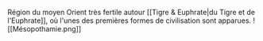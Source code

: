 Région du moyen Orient très fertile autour [[Tigre & Euphrate|du Tigre et de l'Euphrate]], où l'unes des premières formes de civilisation sont apparues.
![[Mésopothamie.png]]